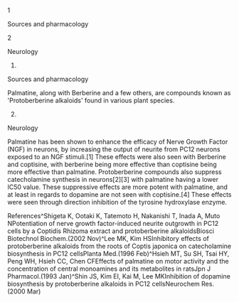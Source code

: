 1

Sources and pharmacology

2

Neurology

1.

Sources and pharmacology

Palmatine, along with Berberine and a few others, are compounds known as 'Protoberberine alkaloids' found in various plant species.

2.

Neurology

Palmatine has been shown to enhance the efficacy of Nerve Growth Factor (NGF) in neurons, by increasing the output of neurite from PC12 neurons exposed to an NGF stimuli.[1] These effects were also seen with Berberine and coptisine, with berberine being more effective than coptisine being more effective than palmatine. Protoberberine compounds also suppress catecholamine synthesis in neurons[2][3] with palmatine having a lower IC50 value. These suppressive effects are more potent with palmatine, and at least in regards to dopamine are not seen with coptisine.[4] These effects were seen through direction inhibition of the tyrosine hydroxylase enzyme.

References^Shigeta K, Ootaki K, Tatemoto H, Nakanishi T, Inada A, Muto NPotentiation of nerve growth factor-induced neurite outgrowth in PC12 cells by a Coptidis Rhizoma extract and protoberberine alkaloidsBiosci Biotechnol Biochem.(2002 Nov)^Lee MK, Kim HSInhibitory effects of protoberberine alkaloids from the roots of Coptis japonica on catecholamine biosynthesis in PC12 cellsPlanta Med.(1996 Feb)^Hsieh MT, Su SH, Tsai HY, Peng WH, Hsieh CC, Chen CFEffects of palmatine on motor activity and the concentration of central monoamines and its metabolites in ratsJpn J Pharmacol.(1993 Jan)^Shin JS, Kim EI, Kai M, Lee MKInhibition of dopamine biosynthesis by protoberberine alkaloids in PC12 cellsNeurochem Res.(2000 Mar)